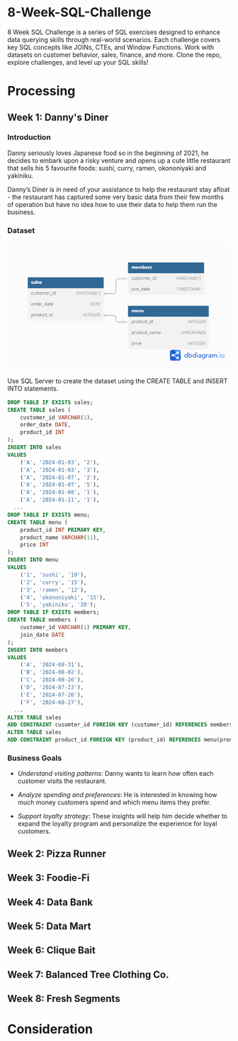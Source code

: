 # 8-Week-SQL-Challenge
8 Week SQL Challenge is a series of SQL exercises designed to enhance data querying skills through real-world scenarios. Each challenge covers key SQL concepts like JOINs, CTEs, and Window Functions. Work with datasets on customer behavior, sales, finance, and more. Clone the repo, explore challenges, and level up your SQL skills!
# Processing
## Week 1: Danny's Diner
### Introduction
Danny seriously loves Japanese food so in the beginning of 2021, he decides to embark upon a risky venture and opens up a cute little restaurant that sells his 5 favourite foods: sushi, curry, ramen, okononiyaki and yakiniku.

Danny’s Diner is in need of your assistance to help the restaurant stay afloat - the restaurant has captured some very basic data from their few months of operation but have no idea how to use their data to help them run the business.
### Dataset
![Danny's Diner.png](https://github.com/khangtran85/8-Week-SQL-Challenge/blob/main/Danny's%20Diner.png)

Use SQL Server to create the dataset using the CREATE TABLE and INSERT INTO statements.
``` SQL
DROP TABLE IF EXISTS sales;
CREATE TABLE sales (
	customer_id VARCHAR(1),
	order_date DATE,
	product_id INT
);
INSERT INTO sales
VALUES
	('A', '2024-01-03', '2'),
	('A', '2024-01-03', '3'),
	('A', '2024-01-07', '2'),
	('A', '2024-01-07', '5'),
	('A', '2024-01-08', '1'),
	('A', '2024-01-11', '1'),
  ...
DROP TABLE IF EXISTS menu;
CREATE TABLE menu (
	product_id INT PRIMARY KEY,
	product_name VARCHAR(11),
	price INT
);
INSERT INTO menu
VALUES
	('1', 'sushi', '10'),
	('2', 'curry', '15'),
	('3', 'ramen', '12'),
	('4', 'okononiyaki', '15'),
	('5', 'yakiniku', '20');
DROP TABLE IF EXISTS members;
CREATE TABLE members (
	customer_id VARCHAR(1) PRIMARY KEY,
	join_date DATE
);
INSERT INTO members
VALUES
	('A', '2024-08-31'),
	('B', '2024-08-02'),
	('C', '2024-08-26'),
	('D', '2024-07-23'),
	('E', '2024-07-26'),
	('F', '2024-08-27'),
  ...
ALTER TABLE sales
ADD CONSTRAINT cusomter_id FOREIGN KEY (customer_id) REFERENCES members(customer_id);
ALTER TABLE sales
ADD CONSTRAINT product_id FOREIGN KEY (product_id) REFERENCES menu(product_id);
```
### Business Goals
- *Understand visiting patterns*: Danny wants to learn how often each customer visits the restaurant.

- *Analyze spending and preferences*: He is interested in knowing how much money customers spend and which menu items they prefer.

- *Support loyalty strategy*: These insights will help him decide whether to expand the loyalty program and personalize the experience for loyal customers.

## Week 2: Pizza Runner
## Week 3: Foodie-Fi
## Week 4: Data Bank
## Week 5: Data Mart
## Week 6: Clique Bait
## Week 7: Balanced Tree Clothing Co.
## Week 8: Fresh Segments
# Consideration
